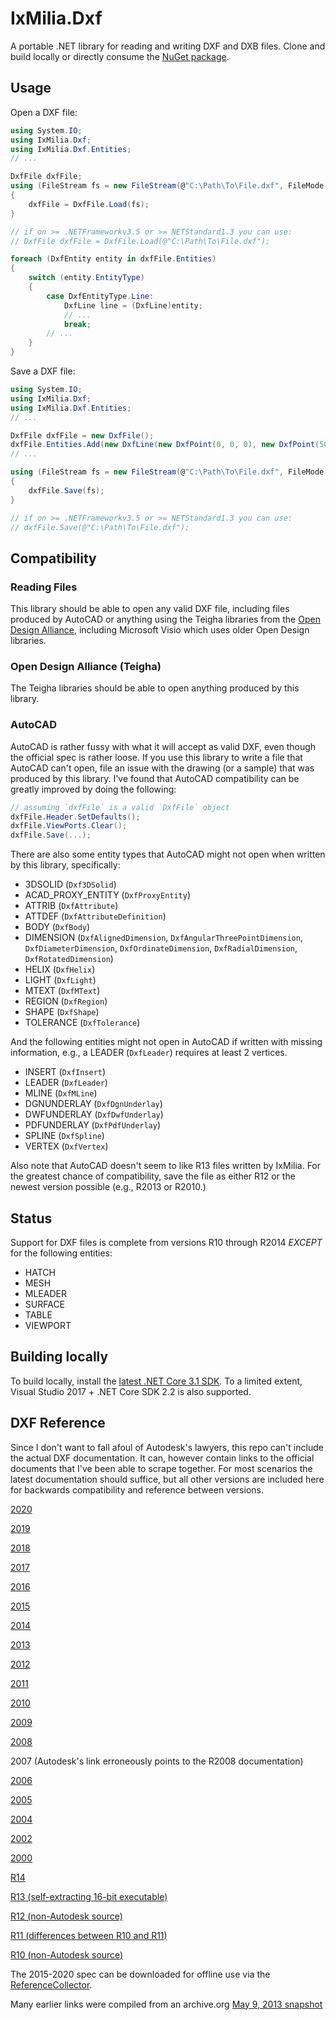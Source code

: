 ﻿IxMilia.Dxf
===========

A portable .NET library for reading and writing DXF and DXB files.  Clone and
build locally or directly consume the
[NuGet package](http://www.nuget.org/packages/IxMilia.Dxf/).

## Usage

Open a DXF file:

``` C#
using System.IO;
using IxMilia.Dxf;
using IxMilia.Dxf.Entities;
// ...

DxfFile dxfFile;
using (FileStream fs = new FileStream(@"C:\Path\To\File.dxf", FileMode.Open))
{
    dxfFile = DxfFile.Load(fs);
}

// if on >= .NETFrameworkv3.5 or >= NETStandard1.3 you can use:
// DxfFile dxfFile = DxfFile.Load(@"C:\Path\To\File.dxf");

foreach (DxfEntity entity in dxfFile.Entities)
{
    switch (entity.EntityType)
    {
        case DxfEntityType.Line:
            DxfLine line = (DxfLine)entity;
            // ...
            break;
        // ...
    }
}
```

Save a DXF file:

``` C#
using System.IO;
using IxMilia.Dxf;
using IxMilia.Dxf.Entities;
// ...

DxfFile dxfFile = new DxfFile();
dxfFile.Entities.Add(new DxfLine(new DxfPoint(0, 0, 0), new DxfPoint(50, 50, 0)));
// ...

using (FileStream fs = new FileStream(@"C:\Path\To\File.dxf", FileMode.Create))
{
    dxfFile.Save(fs);
}

// if on >= .NETFrameworkv3.5 or >= NETStandard1.3 you can use:
// dxfFile.Save(@"C:\Path\To\File.dxf");
```

## Compatibility

### Reading Files

This library should be able to open any valid DXF file, including files produced by AutoCAD or anything using the
Teigha libraries from the [Open Design Alliance](https://opendesign.com), including Microsoft Visio which uses older
Open Design libraries.

### Open Design Alliance (Teigha)

The Teigha libraries should be able to open anything produced by this library.

### AutoCAD

AutoCAD is rather fussy with what it will accept as valid DXF, even though the official spec is rather loose.  If you
use this library to write a file that AutoCAD can't open, file an issue with the drawing (or a sample) that was
produced by this library.  I've found that AutoCAD compatibility can be greatly improved by doing the following:

``` C#
// assuming `dxfFile` is a valid `DxfFile` object
dxfFile.Header.SetDefaults();
dxfFile.ViewPorts.Clear();
dxfFile.Save(...);
```

There are also some entity types that AutoCAD might not open when written by this library, specifically:

- 3DSOLID (`Dxf3DSolid`)
- ACAD_PROXY_ENTITY (`DxfProxyEntity`)
- ATTRIB (`DxfAttribute`)
- ATTDEF (`DxfAttributeDefinition`)
- BODY (`DxfBody`)
- DIMENSION (`DxfAlignedDimension`, `DxfAngularThreePointDimension`, `DxfDiameterDimension`, `DxfOrdinateDimension`,
  `DxfRadialDimension`, `DxfRotatedDimension`)
- HELIX (`DxfHelix`)
- LIGHT (`DxfLight`)
- MTEXT (`DxfMText`)
- REGION (`DxfRegion`)
- SHAPE (`DxfShape`)
- TOLERANCE (`DxfTolerance`)

And the following entities might not open in AutoCAD if written with missing information, e.g., a LEADER (`DxfLeader`)
requires at least 2 vertices.

- INSERT (`DxfInsert`)
- LEADER (`DxfLeader`)
- MLINE (`DxfMLine`)
- DGNUNDERLAY (`DxfDgnUnderlay`)
- DWFUNDERLAY (`DxfDwfUnderlay`)
- PDFUNDERLAY (`DxfPdfUnderlay`)
- SPLINE (`DxfSpline`)
- VERTEX (`DxfVertex`)

Also note that AutoCAD doesn't seem to like R13 files written by IxMilia.  For the greatest chance of compatibility,
save the file as either R12 or the newest version possible (e.g., R2013 or R2010.)

## Status

Support for DXF files is complete from versions R10 through R2014 _EXCEPT_ for the following entities:
- HATCH
- MESH
- MLEADER
- SURFACE
- TABLE
- VIEWPORT

## Building locally

To build locally, install the [latest .NET Core 3.1 SDK](https://dotnet.microsoft.com/download).  To a limited extent,
Visual Studio 2017 + .NET Core SDK 2.2 is also supported.

## DXF Reference

Since I don't want to fall afoul of Autodesk's lawyers, this repo can't include the actual DXF documentation.  It can,
however contain links to the official documents that I've been able to scrape together.  For most scenarios the latest
documentation should suffice, but all other versions are included here for backwards compatibility and reference
between versions.

[2020](http://help.autodesk.com/cloudhelp/2020/ENU/AutoCAD-DXF/files/index.htm)

[2019](http://help.autodesk.com/cloudhelp/2019/ENU/AutoCAD-DXF/files/index.htm)

[2018](http://help.autodesk.com/cloudhelp/2018/ENU/AutoCAD-DXF/files/index.htm)

[2017](http://help.autodesk.com/cloudhelp/2017/ENU/AutoCAD-DXF/files/index.htm)

[2016](http://help.autodesk.com/cloudhelp/2016/ENU/AutoCAD-DXF/files/index.htm)

[2015](http://help.autodesk.com/cloudhelp/2015/ENU/AutoCAD-DXF/files/index.htm)

[2014](http://images.autodesk.com/adsk/files/autocad_2014_pdf_dxf_reference_enu.pdf)

[2013](http://images.autodesk.com/adsk/files/autocad_2013_pdf_dxf_reference_enu.pdf)

[2012](http://images.autodesk.com/adsk/files/autocad_2012_pdf_dxf-reference_enu.pdf)

[2011](http://images.autodesk.com/adsk/files/acad_dxf2.pdf)

[2010](http://images.autodesk.com/adsk/files/acad_dxf1.pdf)

[2009](http://images.autodesk.com/adsk/files/acad_dxf.pdf)

[2008](http://images.autodesk.com/adsk/files/acad_dxf0.pdf)

2007 (Autodesk's link erroneously points to the R2008 documentation)

[2006](http://images.autodesk.com/adsk/files/dxf_format.pdf)

[2005](http://download.autodesk.com/prodsupp/downloads/acad_dxf.pdf)

[2004](http://download.autodesk.com/prodsupp/downloads/dxf.pdf)

[2002](http://www.autodesk.com/techpubs/autocad/dxf/dxf2002.pdf)

[2000](http://www.autodesk.com/techpubs/autocad/acad2000/dxf/index.htm)

[R14](http://www.autodesk.com/techpubs/autocad/acadr14/dxf/index.htm)

[R13 (self-extracting 16-bit executable)](http://www.autodesk.com/techpubs/autocad/dxf/dxf13_hlp.exe)

[R12 (non-Autodesk source)](http://www.martinreddy.net/gfx/3d/DXF12.spec)

[R11 (differences between R10 and R11)](http://autodesk.blogs.com/between_the_lines/ACAD_R11.html)

[R10 (non-Autodesk source)](http://www.martinreddy.net/gfx/3d/DXF10.spec)

The 2015-2020 spec can be downloaded for offline use via the [ReferenceCollector](src/IxMilia.Dxf.ReferenceCollector/README.md).

Many earlier links were compiled from an archive.org [May 9, 2013 snapshot](https://web.archive.org/web/20130509144333/http://usa.autodesk.com/adsk/servlet/item?siteID=123112&id=12272454&linkID=10809853)
